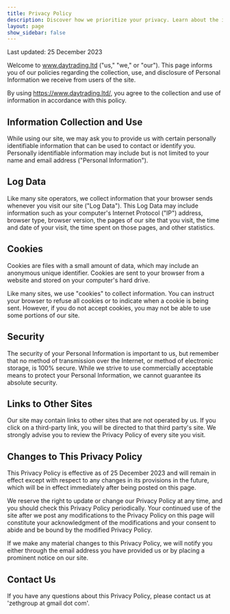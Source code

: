 ```yaml
---
title: Privacy Policy
description: Discover how we prioritize your privacy. Learn about the information we collect and how we safeguard your data. Your trust matters to us.
layout: page
show_sidebar: false
---
```


Last updated: 25 December 2023

Welcome to www.daytrading.ltd ("us," "we," or "our"). This page informs you of our policies regarding the collection, use, and disclosure of Personal Information we receive from users of the site.

By using https://www.daytrading.ltd/, you agree to the collection and use of information in accordance with this policy.

## Information Collection and Use
While using our site, we may ask you to provide us with certain personally identifiable information that can be used to contact or identify you. Personally identifiable information may include but is not limited to your name and email address ("Personal Information").

## Log Data
Like many site operators, we collect information that your browser sends whenever you visit our site ("Log Data"). This Log Data may include information such as your computer's Internet Protocol ("IP") address, browser type, browser version, the pages of our site that you visit, the time and date of your visit, the time spent on those pages, and other statistics.

## Cookies
Cookies are files with a small amount of data, which may include an anonymous unique identifier. Cookies are sent to your browser from a website and stored on your computer's hard drive.

Like many sites, we use "cookies" to collect information. You can instruct your browser to refuse all cookies or to indicate when a cookie is being sent. However, if you do not accept cookies, you may not be able to use some portions of our site.

## Security
The security of your Personal Information is important to us, but remember that no method of transmission over the Internet, or method of electronic storage, is 100% secure. While we strive to use commercially acceptable means to protect your Personal Information, we cannot guarantee its absolute security.

## Links to Other Sites
Our site may contain links to other sites that are not operated by us. If you click on a third-party link, you will be directed to that third party's site. We strongly advise you to review the Privacy Policy of every site you visit.

## Changes to This Privacy Policy
This Privacy Policy is effective as of 25 December 2023 and will remain in effect except with respect to any changes in its provisions in the future, which will be in effect immediately after being posted on this page.

We reserve the right to update or change our Privacy Policy at any time, and you should check this Privacy Policy periodically. Your continued use of the site after we post any modifications to the Privacy Policy on this page will constitute your acknowledgment of the modifications and your consent to abide and be bound by the modified Privacy Policy.

If we make any material changes to this Privacy Policy, we will notify you either through the email address you have provided us or by placing a prominent notice on our site.

## Contact Us
If you have any questions about this Privacy Policy, please contact us at 'zethgroup at gmail dot com'.



